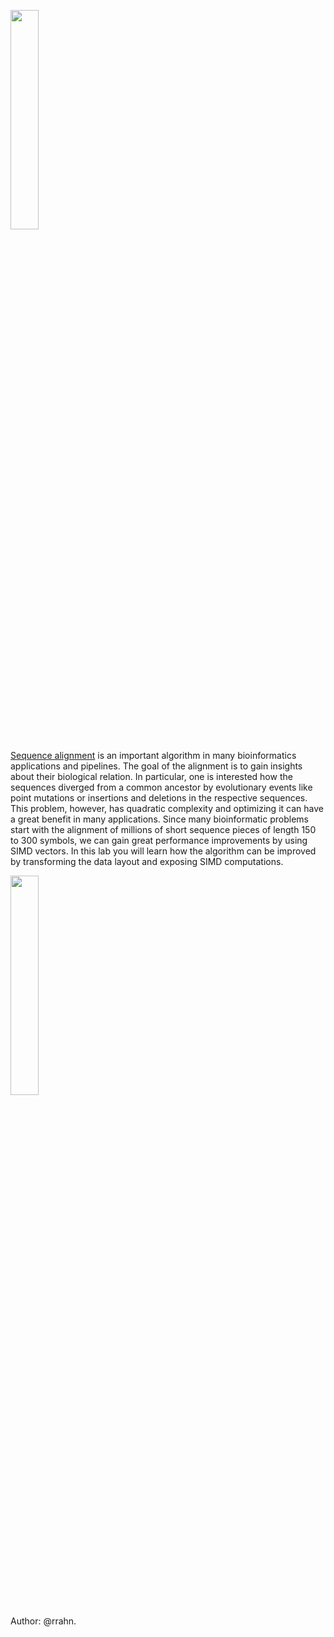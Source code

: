 [<img src="https://drive.google.com/uc?export=view&id=1RMJ4F9sqnetaB4qjkx8DiCuii5MxuRao" width="30%">](https://www.youtube.com/watch?v=osfIC5uO0G8&list=PLRWO2AL1QAV6bJAU2kgB4xfodGID43Y5d&index=12)

[Sequence alignment](https://en.wikipedia.org/wiki/Sequence_alignment) is an important algorithm in many bioinformatics applications and pipelines. The goal of the alignment is to gain insights about their biological  relation. In particular, one is interested how the sequences diverged from a common ancestor by evolutionary events like point mutations or insertions and deletions in the respective sequences.
This problem, however, has quadratic complexity and optimizing it can have a great benefit in many applications.
Since many bioinformatic problems start with the alignment of millions of short sequence pieces of length 150 to 300 symbols, we can gain great performance improvements by using SIMD vectors. In this lab you will learn how the algorithm can be improved by transforming the data layout and exposing SIMD computations.

[<img src="https://drive.google.com/uc?export=view&id=1PPrjFf9yN6-DmwHSlaCVJoWOX5Orj--F" width="30%">](https://www.youtube.com/watch?v=OvM6eAh8wBc&list=PLRWO2AL1QAV6bJAU2kgB4xfodGID43Y5d&index=12)


Author: @rrahn.